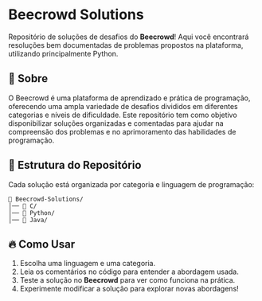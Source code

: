 
#  Beecrowd Solutions

Repositório de soluções de desafios do **Beecrowd**! Aqui você encontrará resoluções bem documentadas de problemas propostos na plataforma, utilizando principalmente Python.

## 📌 Sobre
O Beecrowd é uma plataforma de aprendizado e prática de programação, oferecendo uma ampla variedade de desafios divididos em diferentes categorias e níveis de dificuldade. Este repositório tem como objetivo disponibilizar soluções organizadas e comentadas para ajudar na compreensão dos problemas e no aprimoramento das habilidades de programação.

## 📂 Estrutura do Repositório
Cada solução está organizada por categoria e linguagem de programação:

```
📁 Beecrowd-Solutions/
│── 📁 C/
│── 📁 Python/
│── 📁 Java/
```

## 🔥 Como Usar
1. Escolha uma linguagem e uma categoria.
2. Leia os comentários no código para entender a abordagem usada.
3. Teste a solução no **Beecrowd** para ver como funciona na prática.
4. Experimente modificar a solução para explorar novas abordagens!
